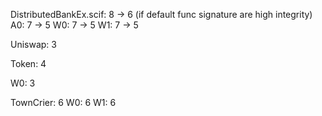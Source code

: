 DistributedBankEx.scif:
    8 -> 6 (if default func signature are high integrity)
A0: 7 -> 5
W0: 7 -> 5
W1: 7 -> 5

Uniswap: 3

Token: 4

W0: 3

TownCrier: 6
W0: 6
W1: 6

